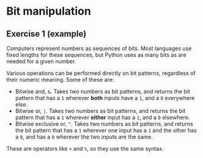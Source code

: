 # Bit manipulation

## Exercise 1 (example)

Computers represent numbers as sequences of bits. Most languages use fixed lengths for these sequences, but Python uses
as many bits as are needed for a given number.

Various operations can be performed directly on bit patterns, regardless of their numeric meaning. Some of these are:

- Bitwise and, `&`. Takes two numbers as bit patterns, and returns the bit pattern that has a `1` wherever **both**
inputs have a `1`, and a `0` everywhere else.
- Bitwise or, `|`. Takes two numbers as bit patterns, and returns the bit pattern that has a `1` wherever **either**
input has a `1`, and a `0` elsewhere.
- Bitwise exclusive or, `^`. Takes two numbers as bit patterns, and returns the bit pattern that has a `1` wherever one
input has a `1` and the other has a `0`, and has a `0` wherever the two inputs are the same.

These are operators like `+` and `%`, so they use the same syntax.
